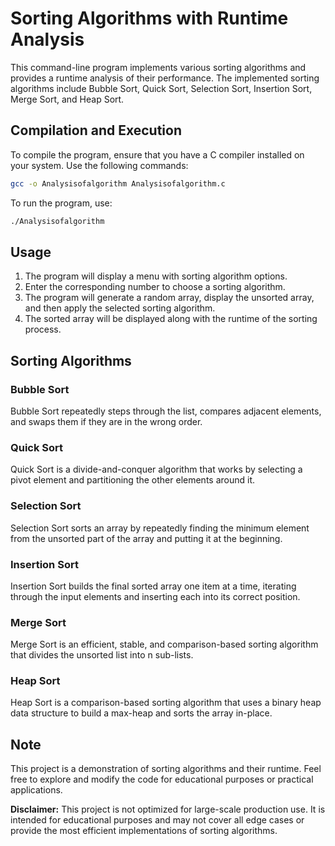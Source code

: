# Sorting Algorithms with Runtime Analysis

This command-line program implements various sorting algorithms and provides a runtime analysis of their performance. The implemented sorting algorithms include Bubble Sort, Quick Sort, Selection Sort, Insertion Sort, Merge Sort, and Heap Sort.

## Compilation and Execution

To compile the program, ensure that you have a C compiler installed on your system. Use the following commands:

```bash
gcc -o Analysisofalgorithm Analysisofalgorithm.c
```

To run the program, use:

```bash
./Analysisofalgorithm
```

## Usage

1. The program will display a menu with sorting algorithm options.
2. Enter the corresponding number to choose a sorting algorithm.
3. The program will generate a random array, display the unsorted array, and then apply the selected sorting algorithm.
4. The sorted array will be displayed along with the runtime of the sorting process.

## Sorting Algorithms

### Bubble Sort

Bubble Sort repeatedly steps through the list, compares adjacent elements, and swaps them if they are in the wrong order.

### Quick Sort

Quick Sort is a divide-and-conquer algorithm that works by selecting a pivot element and partitioning the other elements around it.

### Selection Sort

Selection Sort sorts an array by repeatedly finding the minimum element from the unsorted part of the array and putting it at the beginning.

### Insertion Sort

Insertion Sort builds the final sorted array one item at a time, iterating through the input elements and inserting each into its correct position.

### Merge Sort

Merge Sort is an efficient, stable, and comparison-based sorting algorithm that divides the unsorted list into n sub-lists.

### Heap Sort

Heap Sort is a comparison-based sorting algorithm that uses a binary heap data structure to build a max-heap and sorts the array in-place.

## Note

This project is a demonstration of sorting algorithms and their runtime. Feel free to explore and modify the code for educational purposes or practical applications.

**Disclaimer:** This project is not optimized for large-scale production use. It is intended for educational purposes and may not cover all edge cases or provide the most efficient implementations of sorting algorithms.
